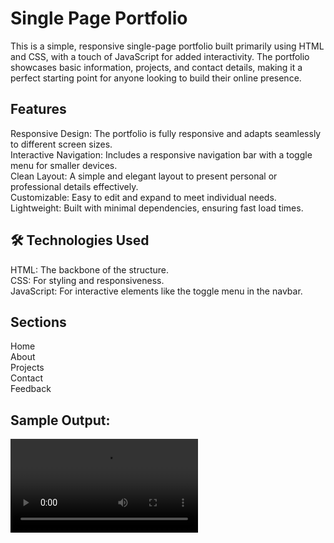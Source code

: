 <h1> Single Page Portfolio </h1>
This is a simple, responsive single-page portfolio built primarily using HTML and CSS, with a touch of JavaScript for added interactivity. The portfolio showcases basic information, projects, and contact details, making it a perfect starting point for anyone looking to build their online presence.

<h2>Features </h2>
Responsive Design: The portfolio is fully responsive and adapts seamlessly to different screen sizes. <br/>
Interactive Navigation: Includes a responsive navigation bar with a toggle menu for smaller devices. <br/>
Clean Layout: A simple and elegant layout to present personal or professional details effectively. <br/>
Customizable: Easy to edit and expand to meet individual needs. <br/>
Lightweight: Built with minimal dependencies, ensuring fast load times. <br/>

<h2>🛠️ Technologies Used</h2>
HTML: The backbone of the structure.<br/>
CSS: For styling and responsiveness.<br/>
JavaScript: For interactive elements like the toggle menu in the navbar.<br/>
<h2>Sections</h2> 
Home <br/>
About<br/>
Projects<br/>
Contact<br/>
Feedback <br/>

<h2>Sample Output: </h2>
<video src="https://github.com/user-attachments/assets/dfd6f2ad-b6a7-48fb-ad13-94e75b49afc3"/>
  
<h2>📬 Feedback</h2>
Have suggestions or found a bug? Feel free to open an issue or contact me at darakhshanmrashid109@example.com.
😊 Leave a ⭐
